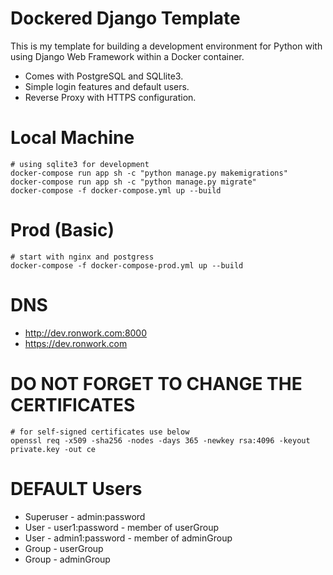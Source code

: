 # Dockered Django Template

This is my template for building a development environment for Python with using Django Web Framework within a Docker container.
* Comes with PostgreSQL and SQLlite3.
* Simple login features and default users.
* Reverse Proxy with HTTPS configuration.

# Local Machine
```
# using sqlite3 for development
docker-compose run app sh -c "python manage.py makemigrations"
docker-compose run app sh -c "python manage.py migrate"
docker-compose -f docker-compose.yml up --build 
```

# Prod (Basic)
```
# start with nginx and postgress
docker-compose -f docker-compose-prod.yml up --build 
```

# DNS

* http://dev.ronwork.com:8000
* https://dev.ronwork.com


# DO NOT FORGET TO CHANGE THE CERTIFICATES
```
# for self-signed certificates use below
openssl req -x509 -sha256 -nodes -days 365 -newkey rsa:4096 -keyout private.key -out ce
```

# DEFAULT Users
* Superuser - admin:password
* User - user1:password - member of userGroup
* User - admin1:password - member of adminGroup
* Group - userGroup
* Group - adminGroup
  
